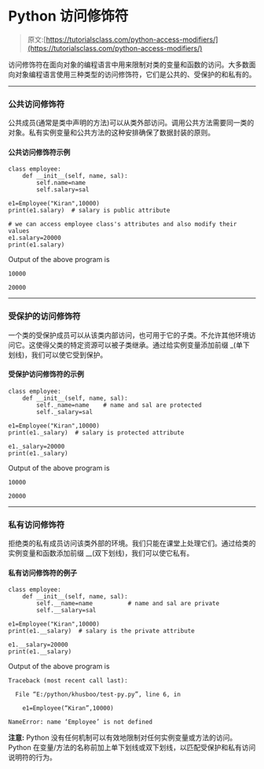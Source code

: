# Python 访问修饰符

> 原文:[https://tutorialsclass.com/python-access-modifiers/](https://tutorialsclass.com/python-access-modifiers/)

访问修饰符在面向对象的编程语言中用来限制对类的变量和函数的访问。大多数面向对象编程语言使用三种类型的访问修饰符，它们是公共的、受保护的和私有的。

* * *

### 公共访问修饰符

公共成员(通常是类中声明的方法)可以从类外部访问。调用公共方法需要同一类的对象。私有实例变量和公共方法的这种安排确保了数据封装的原则。

#### 公共访问修饰符示例

```
class employee:
    def __init__(self, name, sal):
        self.name=name
        self.salary=sal

e1=Employee("Kiran",10000)
print(e1.salary)  # salary is public attribute

# we can access employee class's attributes and also modify their values
e1.salary=20000
print(e1.salary)
```

Output of the above program is

```
10000

20000
```

* * *

### 受保护的访问修饰符

一个类的受保护成员可以从该类内部访问，也可用于它的子类。不允许其他环境访问它。这使得父类的特定资源可以被子类继承。通过给实例变量添加前缀 _(单下划线)，我们可以使它受到保护。

#### 受保护访问修饰符的示例

```
class employee:
    def __init__(self, name, sal):
        self._name=name    # name and sal are protected
        self._salary=sal

e1=Employee("Kiran",10000)
print(e1._salary)  # salary is protected attribute

e1._salary=20000
print(e1._salary)
```

Output of the above program is

```
10000

20000
```

* * *

### 私有访问修饰符

拒绝类的私有成员访问该类外部的环境。我们只能在课堂上处理它们。通过给类的实例变量和函数添加前缀 __(双下划线)，我们可以使它私有。

#### 私有访问修饰符的例子

```
class employee:
    def __init__(self, name, sal):
        self.__name=name          # name and sal are private
        self.__salary=sal

e1=Employee("Kiran",10000)
print(e1.__salary)  # salary is the private attribute

e1.__salary=20000
print(e1.__salary)
```

Output of the above program is

```
Traceback (most recent call last):

  File “E:/python/khusboo/test-py.py”, line 6, in 

    e1=Employee(“Kiran”,10000)

NameError: name ‘Employee’ is not defined
```

**注意:** Python 没有任何机制可以有效地限制对任何实例变量或方法的访问。Python 在变量/方法的名称前加上单下划线或双下划线，以匹配受保护和私有访问说明符的行为。